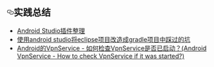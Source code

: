 
<h2><a id="user-content-实践总结" class="anchor" href="#实践总结" aria-hidden="true"><svg aria-hidden="true" class="octicon octicon-link" height="16" version="1.1" viewBox="0 0 16 16" width="16"><path fill-rule="evenodd" d="M4 9h1v1H4c-1.5 0-3-1.69-3-3.5S2.55 3 4 3h4c1.45 0 3 1.69 3 3.5 0 1.41-.91 2.72-2 3.25V8.59c.58-.45 1-1.27 1-2.09C10 5.22 8.98 4 8 4H4c-.98 0-2 1.22-2 2.5S3 9 4 9zm9-3h-1v1h1c1 0 2 1.22 2 2.5S13.98 12 13 12H9c-.98 0-2-1.22-2-2.5 0-.83.42-1.64 1-2.09V6.25c-1.09.53-2 1.84-2 3.25C6 11.31 7.55 13 9 13h4c1.45 0 3-1.69 3-3.5S14.5 6 13 6z"></path></svg></a>实践总结</h2>
<ul>
<li><a href="https://ydmmocoo.github.io/2016/06/28/Android-Studio%E6%8F%92%E4%BB%B6%E6%95%B4%E7%90%86/">Android Studio插件整理</a></li>
<li><a href="http://m.blog.csdn.net/article/details?id=52859331">使用android studio将eclipse项目改造成gradle项目中踩过的坑</a></li>
<li><a href="http://m.blog.csdn.net/article/details?id=52859331">Android的VpnService - 如何检查VpnService是否已启动？(Android VpnService - How to check VpnService if it was started?)</a></li>
</ul>
